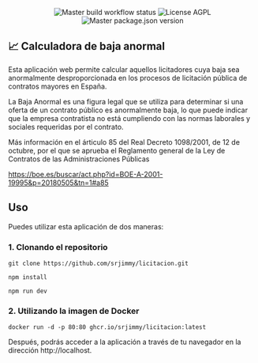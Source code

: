 <p align="center">
  <img alt="Master build workflow status" src="https://img.shields.io/github/actions/workflow/status/srjimmy/licitacion/build.yml?branch=master">
  <img alt="License AGPL" src="https://img.shields.io/github/license/srjimmy/licitacion">
  <img alt="Master package.json version" src="https://img.shields.io/github/package-json/v/srjimmy/licitacion/master">
</p>


## 📈 Calculadora de baja anormal

Esta aplicación web permite calcular aquellos licitadores cuya
baja sea anormalmente desproporcionada en los procesos de licitación
pública de contratos mayores en España.

La Baja Anormal es una figura legal que se utiliza para determinar
si una oferta de un contrato público es anormalmente baja, lo que
puede indicar que la empresa contratista no está cumpliendo con
las normas laborales y sociales requeridas por el contrato.

Más información en el árticulo 85 del Real Decreto 1098/2001,
de 12 de octubre, por el que se aprueba el Reglamento general
de la Ley de Contratos de las Administraciones Públicas

https://boe.es/buscar/act.php?id=BOE-A-2001-19995&p=20180505&tn=1#a85

## Uso

Puedes utilizar esta aplicación de dos maneras:

### 1. Clonando el repositorio

~~~shell
git clone https://github.com/srjimmy/licitacion.git

npm install

npm run dev
~~~

### 2. Utilizando la imagen de Docker

~~~
docker run -d -p 80:80 ghcr.io/srjimmy/licitacion:latest
~~~

Después, podrás acceder a la aplicación a través de tu navegador en la dirección http://localhost.
